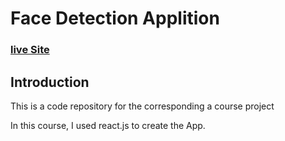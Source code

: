 # Face Detection Applition 
### [live Site](https://optimistic-mayer-dbf91c.netlify.app/)


## Introduction
This is a code repository for the corresponding a course project

In this course, I used react.js to create the App.


